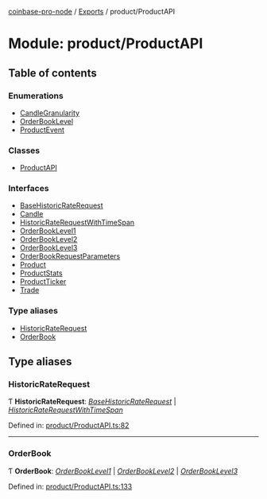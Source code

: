 [coinbase-pro-node](../README.md) / [Exports](../modules.md) / product/ProductAPI

# Module: product/ProductAPI

## Table of contents

### Enumerations

- [CandleGranularity](../enums/product_productapi.candlegranularity.md)
- [OrderBookLevel](../enums/product_productapi.orderbooklevel.md)
- [ProductEvent](../enums/product_productapi.productevent.md)

### Classes

- [ProductAPI](../classes/product_productapi.productapi.md)

### Interfaces

- [BaseHistoricRateRequest](../interfaces/product_productapi.basehistoricraterequest.md)
- [Candle](../interfaces/product_productapi.candle.md)
- [HistoricRateRequestWithTimeSpan](../interfaces/product_productapi.historicraterequestwithtimespan.md)
- [OrderBookLevel1](../interfaces/product_productapi.orderbooklevel1.md)
- [OrderBookLevel2](../interfaces/product_productapi.orderbooklevel2.md)
- [OrderBookLevel3](../interfaces/product_productapi.orderbooklevel3.md)
- [OrderBookRequestParameters](../interfaces/product_productapi.orderbookrequestparameters.md)
- [Product](../interfaces/product_productapi.product.md)
- [ProductStats](../interfaces/product_productapi.productstats.md)
- [ProductTicker](../interfaces/product_productapi.productticker.md)
- [Trade](../interfaces/product_productapi.trade.md)

### Type aliases

- [HistoricRateRequest](product_productapi.md#historicraterequest)
- [OrderBook](product_productapi.md#orderbook)

## Type aliases

### HistoricRateRequest

Ƭ **HistoricRateRequest**: [_BaseHistoricRateRequest_](../interfaces/product_productapi.basehistoricraterequest.md) \| [_HistoricRateRequestWithTimeSpan_](../interfaces/product_productapi.historicraterequestwithtimespan.md)

Defined in: [product/ProductAPI.ts:82](https://github.com/bennycode/coinbase-pro-node/blob/845b71d/src/product/ProductAPI.ts#L82)

---

### OrderBook

Ƭ **OrderBook**: [_OrderBookLevel1_](../interfaces/product_productapi.orderbooklevel1.md) \| [_OrderBookLevel2_](../interfaces/product_productapi.orderbooklevel2.md) \| [_OrderBookLevel3_](../interfaces/product_productapi.orderbooklevel3.md)

Defined in: [product/ProductAPI.ts:133](https://github.com/bennycode/coinbase-pro-node/blob/845b71d/src/product/ProductAPI.ts#L133)

